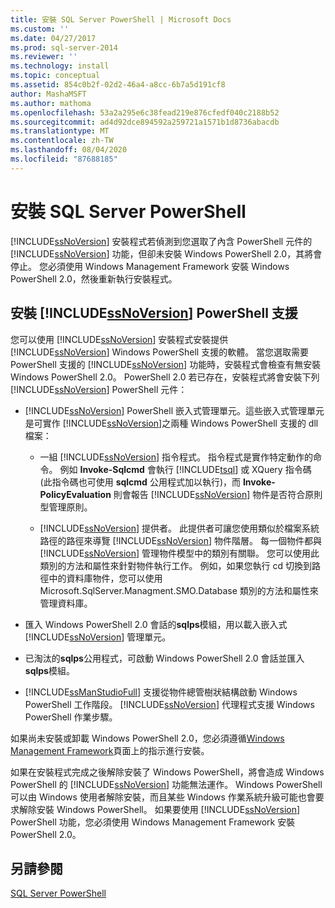 ```yaml
---
title: 安裝 SQL Server PowerShell | Microsoft Docs
ms.custom: ''
ms.date: 04/27/2017
ms.prod: sql-server-2014
ms.reviewer: ''
ms.technology: install
ms.topic: conceptual
ms.assetid: 854c0b2f-02d2-46a4-a8cc-6b7a5d191cf8
author: MashaMSFT
ms.author: mathoma
ms.openlocfilehash: 53a2a295e6c38fead219e876cfedf040c2188b52
ms.sourcegitcommit: ad4d92dce894592a259721a1571b1d8736abacdb
ms.translationtype: MT
ms.contentlocale: zh-TW
ms.lasthandoff: 08/04/2020
ms.locfileid: "87688185"
---
```

# <a name="install-sql-server-powershell"></a>安裝 SQL Server PowerShell
  [!INCLUDE[ssNoVersion](../../includes/ssnoversion-md.md)] 安裝程式若偵測到您選取了內含 PowerShell 元件的 [!INCLUDE[ssNoVersion](../../includes/ssnoversion-md.md)] 功能，但卻未安裝 Windows PowerShell 2.0，其將會停止。 您必須使用 Windows Management Framework 安裝 Windows PowerShell 2.0，然後重新執行安裝程式。  
  
## <a name="installing-ssnoversion-powershell-support"></a>安裝 [!INCLUDE[ssNoVersion](../../includes/ssnoversion-md.md)] PowerShell 支援  
 您可以使用 [!INCLUDE[ssNoVersion](../../includes/ssnoversion-md.md)] 安裝程式安裝提供 [!INCLUDE[ssNoVersion](../../includes/ssnoversion-md.md)] Windows PowerShell 支援的軟體。 當您選取需要 PowerShell 支援的 [!INCLUDE[ssNoVersion](../../includes/ssnoversion-md.md)] 功能時，安裝程式會檢查有無安裝 Windows PowerShell 2.0。 PowerShell 2.0 若已存在，安裝程式將會安裝下列 [!INCLUDE[ssNoVersion](../../includes/ssnoversion-md.md)] PowerShell 元件：  
  
-   [!INCLUDE[ssNoVersion](../../includes/ssnoversion-md.md)] PowerShell 嵌入式管理單元。這些嵌入式管理單元是可實作 [!INCLUDE[ssNoVersion](../../includes/ssnoversion-md.md)]之兩種 Windows PowerShell 支援的 dll 檔案：  
  
    -   一組 [!INCLUDE[ssNoVersion](../../includes/ssnoversion-md.md)] 指令程式。 指令程式是實作特定動作的命令。 例如 **Invoke-Sqlcmd** 會執行 [!INCLUDE[tsql](../../includes/tsql-md.md)] 或 XQuery 指令碼 (此指令碼也可使用 **sqlcmd** 公用程式加以執行)，而 **Invoke-PolicyEvaluation** 則會報告 [!INCLUDE[ssNoVersion](../../includes/ssnoversion-md.md)] 物件是否符合原則型管理原則。  
  
    -   [!INCLUDE[ssNoVersion](../../includes/ssnoversion-md.md)] 提供者。 此提供者可讓您使用類似於檔案系統路徑的路徑來導覽 [!INCLUDE[ssNoVersion](../../includes/ssnoversion-md.md)] 物件階層。 每一個物件都與 [!INCLUDE[ssNoVersion](../../includes/ssnoversion-md.md)] 管理物件模型中的類別有關聯。 您可以使用此類別的方法和屬性來針對物件執行工作。 例如，如果您執行 cd 切換到路徑中的資料庫物件，您可以使用 Microsoft.SqlServer.Managment.SMO.Database 類別的方法和屬性來管理資料庫。  
  
-   匯入 Windows PowerShell 2.0 會話的**sqlps**模組，用以載入嵌入式 [!INCLUDE[ssNoVersion](../../includes/ssnoversion-md.md)] 管理單元。  
  
-   已淘汰的**sqlps**公用程式，可啟動 Windows PowerShell 2.0 會話並匯入**sqlps**模組。  
  
-   [!INCLUDE[ssManStudioFull](../../includes/ssmanstudiofull-md.md)] 支援從物件總管樹狀結構啟動 Windows PowerShell 工作階段。 [!INCLUDE[ssNoVersion](../../includes/ssnoversion-md.md)] 代理程式支援 Windows PowerShell 作業步驟。  
  
 如果尚未安裝或卸載 Windows PowerShell 2.0，您必須遵循[Windows Management Framework](https://go.microsoft.com/fwlink/?LinkId=186214)頁面上的指示進行安裝。  
  
 如果在安裝程式完成之後解除安裝了 Windows PowerShell，將會造成 Windows PowerShell 的 [!INCLUDE[ssNoVersion](../../includes/ssnoversion-md.md)] 功能無法運作。 Windows PowerShell 可以由 Windows 使用者解除安裝，而且某些 Windows 作業系統升級可能也會要求解除安裝 Windows PowerShell。 如果要使用 [!INCLUDE[ssNoVersion](../../includes/ssnoversion-md.md)] PowerShell 功能，您必須使用 Windows Management Framework 安裝 PowerShell 2.0。  
  
## <a name="see-also"></a>另請參閱  
 [SQL Server PowerShell](../../powershell/sql-server-powershell.md)  
  
  
